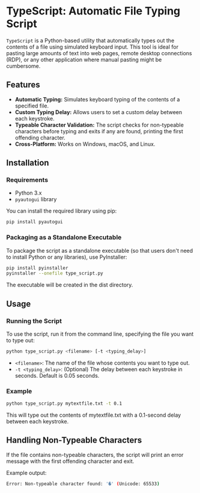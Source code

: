 # TypeScript: Automatic File Typing Script

`TypeScript` is a Python-based utility that automatically types out the contents of a file using simulated keyboard input. This tool is ideal for pasting large amounts of text into web pages, remote desktop connections (RDP), or any other application where manual pasting might be cumbersome.

## Features

- **Automatic Typing:** Simulates keyboard typing of the contents of a specified file.
- **Custom Typing Delay:** Allows users to set a custom delay between each keystroke.
- **Typeable Character Validation:** The script checks for non-typeable characters before typing and exits if any are found, printing the first offending character.
- **Cross-Platform:** Works on Windows, macOS, and Linux.

## Installation

### Requirements

- Python 3.x
- `pyautogui` library

You can install the required library using pip:

```bash
pip install pyautogui
```

### Packaging as a Standalone Executable

To package the script as a standalone executable (so that users don't need to install Python or any libraries), use PyInstaller:

```bash
pip install pyinstaller
pyinstaller --onefile type_script.py
```

The executable will be created in the dist directory.

## Usage

### Running the Script

To use the script, run it from the command line, specifying the file you want to type out:

```bash
python type_script.py <filename> [-t <typing_delay>]
```

 - `<filename>`: The name of the file whose contents you want to type out.
 - `-t <typing_delay>`: (Optional) The delay between each keystroke in seconds. Default is 0.05 seconds.

### Example

```bash
python type_script.py mytextfile.txt -t 0.1
```

This will type out the contents of mytextfile.txt with a 0.1-second delay between each keystroke.

## Handling Non-Typeable Characters

If the file contains non-typeable characters, the script will print an error message with the first offending character and exit.

Example output:

```bash
Error: Non-typeable character found: '�' (Unicode: 65533)
```
